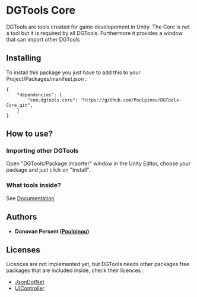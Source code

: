 # DGTools Core

DGTools are tools created for game developement in Unity. The Core is not a tool but it is required by all DGTools.
Furthermore it provides a window that can import other DGTools

## Installing

To install this package you just have to add this to your Project/Packages/manifest.json :

```
{
	"dependencies": {
		"com.dgtools.core": "https://github.com/Poulpinou/DGTools-Core.git",
	}
}
```

## How to use?

### Importing other DGTools

Open "DGTools/Package Importer" window in the Unity Editor, choose your package and just click on "Install".

### What tools inside?

See [Documentation](https://github.com/Poulpinou/DGTools-Core/Documentation/Doc.md)

## Authors

* **Donovan Persent ([Poulpinou](https://github.com/Poulpinou))**

## Licenses
Licences are not implemented yet, but DGTools needs other packages free packages that are included inside, check their licences : 

* [JsonDotNet](https://github.com/Poulpinou/DGTools-Core/Plugins/JsonDotNet/LICENSE.md)
* [UIController](https://github.com/Poulpinou/DGTools-Core/Plugins/UIController/LICENSE.md)
